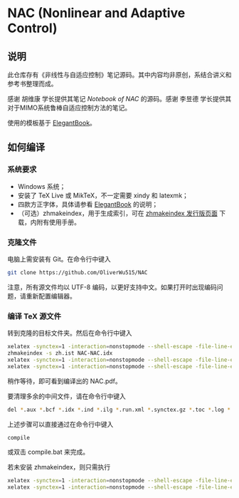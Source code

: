 # NAC (Nonlinear and Adaptive Control)

## 说明
此仓库存有《非线性与自适应控制》笔记源码。其中内容均非原创，系结合讲义和参考书整理而成。

感谢 胡维康 学长提供其笔记 _Notebook of NAC_ 的源码。感谢 李昱德 学长提供其对于MIMO系统鲁棒自适应控制方法的笔记。

使用的模板基于 [ElegantBook](https://github.com/ElegantLaTeX/ElegantBook)。

## 如何编译

### 系统要求

- Windows 系统；
- 安装了 TeX Live 或 MikTeX，不一定需要 xindy 和 latexmk；
- 四款方正字体，具体请参看 [ElegantBook](https://github.com/ElegantLaTeX/ElegantBook) 的说明；
- （可选）zhmakeindex，用于生成索引，可在 [zhmakeindex 发行版页面](https://github.com/leo-liu/zhmakeindex/releases/tag/zhmakeindex-1.2) 下载，内附有使用手册。

### 克隆文件
电脑上需安装有 Git。在命令行中键入

```bash
git clone https://github.com/OliverWu515/NAC
```

注意，所有源文件均以 UTF-8 编码，以更好支持中文。如果打开时出现编码问题，请重新配置编辑器。

### 编译 TeX 源文件
转到克隆的目标文件夹。然后在命令行中键入

```bash
xelatex -synctex=1 -interaction=nonstopmode --shell-escape -file-line-error NAC
zhmakeindex -s zh.ist NAC-NAC.idx
xelatex -synctex=1 -interaction=nonstopmode --shell-escape -file-line-error NAC
xelatex -synctex=1 -interaction=nonstopmode --shell-escape -file-line-error NAC
```
稍作等待，即可看到编译出的 NAC.pdf。

要清理多余的中间文件，请在命令行中键入 

```bash
del *.aux *.bcf *.idx *.ind *.ilg *.run.xml *.synctex.gz *.toc *.log *.synctex
```

上述步骤可以直接通过在命令行中键入
```bash
compile
```

或双击 compile.bat 来完成。

若未安装 zhmakeindex，则只需执行

```bash
xelatex -synctex=1 -interaction=nonstopmode --shell-escape -file-line-error NAC
xelatex -synctex=1 -interaction=nonstopmode --shell-escape -file-line-error NAC
```
